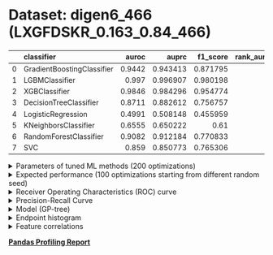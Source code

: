 # Dataset: digen6_466 (LXGFDSKR_0.163_0.84_466)

|    | classifier                 |   auroc |    auprc |   f1_score |   rank_auroc |   rank_auprc |   rank_f1 |
|---:|:---------------------------|--------:|---------:|-----------:|-------------:|-------------:|----------:|
|  0 | GradientBoostingClassifier |  0.9442 | 0.943413 |   0.871795 |            3 |            3 |         3 |
|  1 | LGBMClassifier             |  0.997  | 0.996907 |   0.980198 |            1 |            1 |         1 |
|  2 | XGBClassifier              |  0.9846 | 0.984296 |   0.954774 |            2 |            2 |         2 |
|  3 | DecisionTreeClassifier     |  0.8711 | 0.882612 |   0.756757 |            5 |            5 |         6 |
|  4 | LogisticRegression         |  0.4991 | 0.508148 |   0.455959 |            8 |            8 |         8 |
|  5 | KNeighborsClassifier       |  0.6555 | 0.650222 |   0.61     |            7 |            7 |         7 |
|  6 | RandomForestClassifier     |  0.9082 | 0.912184 |   0.770833 |            4 |            4 |         4 |
|  7 | SVC                        |  0.859  | 0.850773 |   0.765306 |            6 |            6 |         5 |


<details>
<summary>Parameters of tuned ML methods (200 optimizations)</summary>


```
GradientBoostingClassifier(learning_rate=0.8646915585885857, loss='exponential',
                           max_depth=9, n_iter_no_change=18, random_state=466,
                           tol=1e-07, validation_fraction=0.02)
LGBMClassifier(deterministic=True, force_row_wise=True, max_depth=8,
               metric='binary_logloss', n_estimators=90, n_jobs=1,
               num_leaves=256, objective='binary', random_state=466)
XGBClassifier(alpha=0.5379861341450971, base_score=0.5, booster='gbtree',
              colsample_bylevel=1, colsample_bynode=1, colsample_bytree=1,
              eta=0.38505150685703465, eval_metric='logloss', gamma=0.0,
              gpu_id=-1, importance_type='gain', interaction_constraints='',
              learning_rate=0.385051519, max_delta_step=0, max_depth=6,
              min_child_weight=1, missing=nan, monotone_constraints='()',
              n_estimators=62, n_jobs=1, nthread=1, num_parallel_tree=1,
              random_state=466, reg_alpha=0.537986159,
              reg_lambda=12.84531264162581, scale_pos_weight=1, subsample=1,
              tree_method='exact', use_label_encoder=False,
              validate_parameters=1, ...)
DecisionTreeClassifier(max_depth=10, max_features='log2', min_samples_leaf=15,
                       min_samples_split=17, random_state=466)
LogisticRegression(C=0.0032169908413391267, random_state=466,
                   solver='liblinear')
KNeighborsClassifier(metric='euclidean', n_neighbors=14, p=4,
                     weights='distance')
RandomForestClassifier(max_depth=10, max_features=None, min_samples_leaf=2,
                       min_samples_split=7, n_estimators=98, random_state=466)
SVC(C=346.9531614272966, coef0=3.9000000000000004, kernel='poly',
    probability=True, random_state=466, tol=0.00013373421846128855)
```

</details>

<details>
<summary>Expected performance (100 optimizations starting from different random seed)</summary>
<img src='digen6_466-box.svg' width=40% />
</details>

<details>
<summary>Receiver Operating Characteristics (ROC) curve</summary>
<img src='digen6_466-roc.svg' width=40% />
</details>

<details>
<summary>Precision-Recall Curve</summary>
<img src='digen6_466-prc.svg' width=40% />
</details>

<details>
<summary>Model (GP-tree)</summary>
<img src='digen6_466-model.svg' height=10% />
</details>

<details>
<summary>Endpoint histogram</summary>
<img src='digen6_466-endpoint.svg' width=40% />
</details>

<details>
<summary>Feature correlations</summary>
<img src='digen6_466-corr.svg' width=40% />
</details>

[**Pandas Profiling Report**](https://epistasislab.github.io/digen/profile/digen6_466.html)